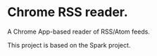 # Chrome RSS reader.

A Chrome App-based reader of RSS/Atom feeds.


This project is based on the Spark project.